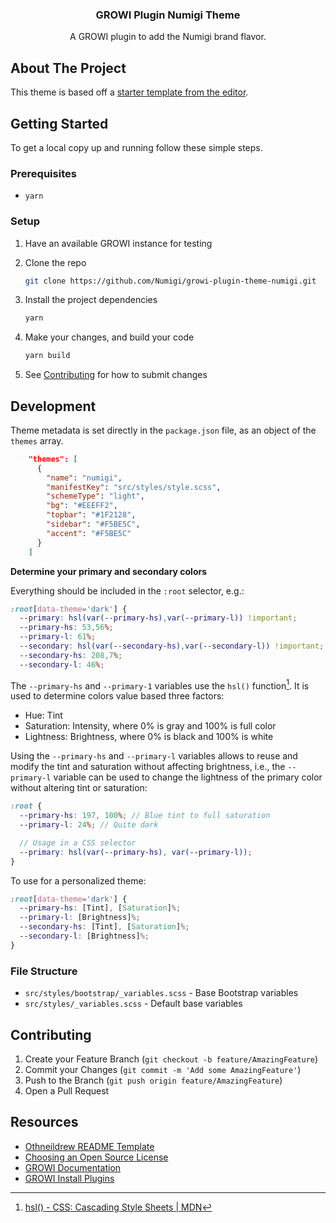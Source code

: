 <h3 align="center">GROWI Plugin Numigi Theme</h3>

  <p align="center">
    A GROWI plugin to add the Numigi brand flavor.
  </p>
</div>

## About The Project

This theme is based off a [starter template from the editor](https://github.com/weseek/growi-plugin-theme-welcome-to-fumiya-room).

## Getting Started

To get a local copy up and running follow these simple steps.

### Prerequisites

* `yarn`

### Setup

1. Have an available GROWI instance for testing
2. Clone the repo

   ```sh
   git clone https://github.com/Numigi/growi-plugin-theme-numigi.git
   ```

3. Install the project dependencies

   ```sh
   yarn
   ```

4. Make your changes, and build your code

   ```sh
   yarn build
   ```

5. See [Contributing](#contributing) for how to submit changes

## Development

Theme metadata is set directly in the `package.json` file, as an object of the `themes` array.

```json
    "themes": [
      {
        "name": "numigi",
        "manifestKey": "src/styles/style.scss",
        "schemeType": "light",
        "bg": "#EEEFF2",
        "topbar": "#1F2128",
        "sidebar": "#F5BE5C",
        "accent": "#F5BE5C"
      }
    ]
```

**Determine your primary and secondary colors**

Everything should be included in the `:root` selector, e.g.:

```scss
:root[data-theme='dark'] {
  --primary: hsl(var(--primary-hs),var(--primary-l)) !important;
  --primary-hs: 53,56%;
  --primary-l: 61%;
  --secondary: hsl(var(--secondary-hs),var(--secondary-l)) !important;
  --secondary-hs: 208,7%;
  --secondary-l: 46%;
```

The `--primary-hs` and `--primary-1` variables use the `hsl()` function[^1]. It is used to determine colors value based three factors:

- Hue: Tint
- Saturation: Intensity, where 0% is gray and 100% is full color
- Lightness: Brightness, where 0% is black and 100% is white

Using the `--primary-hs` and `--primary-l` variables allows to reuse and modify the tint and saturation without affecting brightness, i.e., the `--primary-l` variable can be used to change the lightness of the primary color without altering tint or saturation:

```scss
:root {
  --primary-hs: 197, 100%; // Blue tint to full saturation
  --primary-l: 24%; // Quite dark

  // Usage in a CSS selector
  --primary: hsl(var(--primary-hs), var(--primary-l));
}
```

To use for a personalized theme:

```scss
:root[data-theme='dark'] {
  --primary-hs: [Tint], [Saturation]%;
  --primary-l: [Brightness]%;
  --secondary-hs: [Tint], [Saturation]%;
  --secondary-l: [Brightness]%;
}
```

[^1]: [hsl() - CSS: Cascading Style Sheets | MDN](https://developer.mozilla.org/en-US/docs/Web/CSS/color_value/hsl())

### File Structure

* `src/styles/bootstrap/_variables.scss` - Base Bootstrap variables
* `src/styles/_variables.scss` - Default base variables

## Contributing

1. Create your Feature Branch (`git checkout -b feature/AmazingFeature`)
2. Commit your Changes (`git commit -m 'Add some AmazingFeature'`)
3. Push to the Branch (`git push origin feature/AmazingFeature`)
4. Open a Pull Request

## Resources

* [Othneildrew README Template](https://github.com/othneildrew/Best-README-Template)
* [Choosing an Open Source License](https://choosealicense.com/)
* [GROWI Documentation](https://docs.growi.org/)
* [GROWI Install Plugins](https://docs.growi.org/en/admin-guide/management-cookbook/plugins.html#how-to-install-plugins)

